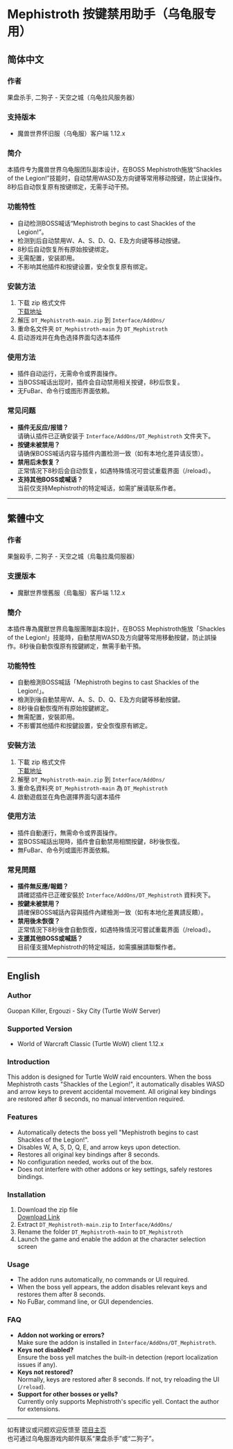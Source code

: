 # Mephistroth 按键禁用助手（乌龟服专用）

## 简体中文

### 作者
果盘杀手, 二狗子 - 天空之城（乌龟拉风服务器）

### 支持版本

- 魔兽世界怀旧服（乌龟服）客户端 1.12.x

### 简介

本插件专为魔兽世界乌龟服团队副本设计，在BOSS Mephistroth施放“Shackles of the Legion!”技能时，自动禁用WASD及方向键等常用移动按键，防止误操作。8秒后自动恢复原有按键绑定，无需手动干预。

### 功能特性

- 自动检测BOSS喊话“Mephistroth begins to cast Shackles of the Legion!”。
- 检测到后自动禁用W、A、S、D、Q、E及方向键等移动按键。
- 8秒后自动恢复所有原始按键绑定。
- 无需配置，安装即用。
- 不影响其他插件和按键设置，安全恢复原有绑定。

### 安装方法

1. 下载 zip 格式文件  
   [下载地址](https://github.com/Zhaoxinak/DT_Mephistroth)
2. 解压 `DT_Mephistroth-main.zip` 到 `Interface/AddOns/`
3. 重命名文件夹 `DT_Mephistroth-main` 为 `DT_Mephistroth`
4. 启动游戏并在角色选择界面勾选本插件

### 使用方法

- 插件自动运行，无需命令或界面操作。
- 当BOSS喊话出现时，插件会自动禁用相关按键，8秒后恢复。
- 无FuBar、命令行或图形界面依赖。

### 常见问题

- **插件无反应/报错？**  
  请确认插件已正确安装于 `Interface/AddOns/DT_Mephistroth` 文件夹下。
- **按键未被禁用？**  
  请确保BOSS喊话内容与插件内置检测一致（如有本地化差异请反馈）。
- **禁用后未恢复？**  
  正常情况下8秒后会自动恢复，如遇特殊情况可尝试重载界面（/reload）。
- **支持其他BOSS或喊话？**  
  当前仅支持Mephistroth的特定喊话，如需扩展请联系作者。

---

## 繁體中文

### 作者
果盤殺手, 二狗子 - 天空之城（烏龜拉風伺服器）

### 支援版本

- 魔獸世界懷舊服（烏龜服）客戶端 1.12.x

### 簡介

本插件專為魔獸世界烏龜服團隊副本設計，在BOSS Mephistroth施放「Shackles of the Legion!」技能時，自動禁用WASD及方向鍵等常用移動按鍵，防止誤操作。8秒後自動恢復原有按鍵綁定，無需手動干預。

### 功能特性

- 自動檢測BOSS喊話「Mephistroth begins to cast Shackles of the Legion!」。
- 檢測到後自動禁用W、A、S、D、Q、E及方向鍵等移動按鍵。
- 8秒後自動恢復所有原始按鍵綁定。
- 無需配置，安裝即用。
- 不影響其他插件和按鍵設置，安全恢復原有綁定。

### 安裝方法

1. 下載 zip 格式文件  
   [下載地址](https://github.com/Zhaoxinak/DT_Mephistroth)
2. 解壓 `DT_Mephistroth-main.zip` 到 `Interface/AddOns/`
3. 重命名資料夾 `DT_Mephistroth-main` 為 `DT_Mephistroth`
4. 啟動遊戲並在角色選擇界面勾選本插件

### 使用方法

- 插件自動運行，無需命令或界面操作。
- 當BOSS喊話出現時，插件會自動禁用相關按鍵，8秒後恢復。
- 無FuBar、命令列或圖形界面依賴。

### 常見問題

- **插件無反應/報錯？**  
  請確認插件已正確安裝於 `Interface/AddOns/DT_Mephistroth` 資料夾下。
- **按鍵未被禁用？**  
  請確保BOSS喊話內容與插件內建檢測一致（如有本地化差異請反饋）。
- **禁用後未恢復？**  
  正常情況下8秒後會自動恢復，如遇特殊情況可嘗試重載界面（/reload）。
- **支援其他BOSS或喊話？**  
  目前僅支援Mephistroth的特定喊話，如需擴展請聯繫作者。

---

## English

### Author
Guopan Killer, Ergouzi - Sky City (Turtle WoW Server)

### Supported Version

- World of Warcraft Classic (Turtle WoW) client 1.12.x

### Introduction

This addon is designed for Turtle WoW raid encounters. When the boss Mephistroth casts "Shackles of the Legion!", it automatically disables WASD and arrow keys to prevent accidental movement. All original key bindings are restored after 8 seconds, no manual intervention required.

### Features

- Automatically detects the boss yell "Mephistroth begins to cast Shackles of the Legion!".
- Disables W, A, S, D, Q, E, and arrow keys upon detection.
- Restores all original key bindings after 8 seconds.
- No configuration needed, works out of the box.
- Does not interfere with other addons or key settings, safely restores bindings.

### Installation

1. Download the zip file  
   [Download Link](https://github.com/Zhaoxinak/DT_Mephistroth)
2. Extract `DT_Mephistroth-main.zip` to `Interface/AddOns/`
3. Rename the folder `DT_Mephistroth-main` to `DT_Mephistroth`
4. Launch the game and enable the addon at the character selection screen

### Usage

- The addon runs automatically, no commands or UI required.
- When the boss yell appears, the addon disables relevant keys and restores them after 8 seconds.
- No FuBar, command line, or GUI dependencies.

### FAQ

- **Addon not working or errors?**  
  Make sure the addon is installed in `Interface/AddOns/DT_Mephistroth`.
- **Keys not disabled?**  
  Ensure the boss yell matches the built-in detection (report localization issues if any).
- **Keys not restored?**  
  Normally, keys are restored after 8 seconds. If not, try reloading the UI (`/reload`).
- **Support for other bosses or yells?**  
  Currently only supports Mephistroth's specific yell. Contact the author for extensions.

---

如有建议或问题欢迎反馈至 [项目主页](https://github.com/Zhaoxinak/DT_Mephistroth)  
也可通过乌龟服游戏内邮件联系“果盘杀手”或“二狗子”。
